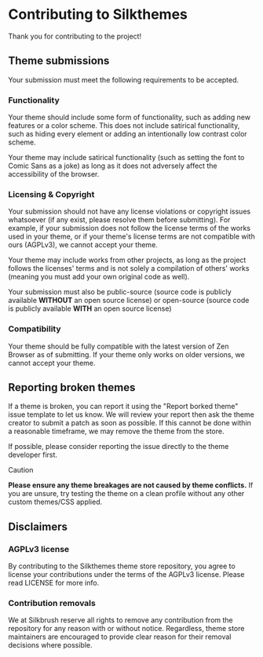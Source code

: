# Contributing to Silkthemes
Thank you for contributing to the project!

## Theme submissions
Your submission must meet the following requirements to be accepted.

### Functionality
Your theme should include some form of functionality, such as adding new features or a color scheme. This
does not include satirical functionality, such as hiding every element or adding an intentionally low
contrast color scheme.

Your theme may include satirical functionality (such as setting the font to Comic Sans as a joke) as long as
it does not adversely affect the accessibility of the browser.

### Licensing & Copyright
Your submission should not have any license violations or copyright issues whatsoever (if any exist, please
resolve them before submitting). For example, if your submission does not follow the license terms of the
works used in your theme, or if your theme's license terms are not compatible with ours (AGPLv3), we cannot
accept your theme.

Your theme may include works from other projects, as long as the project follows the licenses' terms and is
not solely a compilation of others' works (meaning you must add your own original code as well).

Your submission must also be public-source (source code is publicly available **WITHOUT** an open source
license) or open-source (source code is publicly available **WITH** an open source license)

### Compatibility
Your theme should be fully compatible with the latest version of Zen Browser as of submitting. If your theme
only works on older versions, we cannot accept your theme.

## Reporting broken themes
If a theme is broken, you can report it using the "Report borked theme" issue template to let us know. We
will review your report then ask the theme creator to submit a patch as soon as possible. If this cannot be
done within a reasonable timeframe, we may remove the theme from the store.

If possible, please consider reporting the issue directly to the theme developer first.

> [!CAUTION]
> **Please ensure any theme breakages are not caused by theme conflicts.** If you are unsure, try testing
> the theme on a clean profile without any other custom themes/CSS applied.

## Disclaimers
### AGPLv3 license
By contributing to the Silkthemes theme store repository, you agree to license your contributions under the
terms of the AGPLv3 license. Please read LICENSE for more info.

### Contribution removals
We at Silkbrush reserve all rights to remove any contribution from the repository for any reason with or
without notice. Regardless, theme store maintainers are encouraged to provide clear reason for their removal
decisions where possible.
